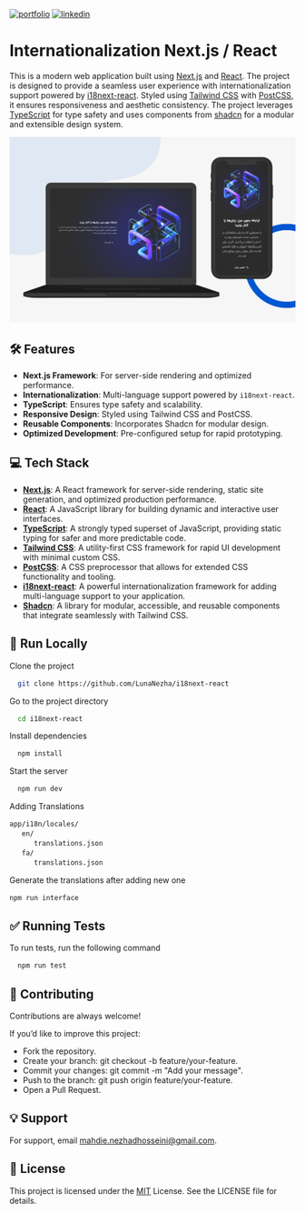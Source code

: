 [![portfolio](https://img.shields.io/badge/my_portfolio-000?style=for-the-badge&logo=ko-fi&logoColor=white)](https://lunanezha.com/)
[![linkedin](https://img.shields.io/badge/linkedin-0A66C2?style=for-the-badge&logo=linkedin&logoColor=white)](www.linkedin.com/in/luna-nezha/)

# **Internationalization Next.js / React**

This is a modern web application built using [Next.js](https://nextjs.org/) and [React](https://reactjs.org/). The project is designed to provide a seamless user experience with internationalization support powered by [i18next-react](https://react.i18next.com/). Styled using [Tailwind CSS](https://tailwindcss.com/) with [PostCSS](https://postcss.org/), it ensures responsiveness and aesthetic consistency. The project leverages [TypeScript](https://www.typescriptlang.org/) for type safety and uses components from [shadcn](https://shadcn.dev/) for a modular and extensible design system.

![App Screenshot](public/images/screenshot.png)

## 🛠 **Features**

- **Next.js Framework**: For server-side rendering and optimized performance.
- **Internationalization**: Multi-language support powered by `i18next-react`.
- **TypeScript**: Ensures type safety and scalability.
- **Responsive Design**: Styled using Tailwind CSS and PostCSS.
- **Reusable Components**: Incorporates Shadcn for modular design.
- **Optimized Development**: Pre-configured setup for rapid prototyping.

## **💻 Tech Stack**

- **[Next.js](https://nextjs.org/)**: A React framework for server-side rendering, static site generation, and optimized production performance.
- **[React](https://reactjs.org/)**: A JavaScript library for building dynamic and interactive user interfaces.
- **[TypeScript](https://www.typescriptlang.org/)**: A strongly typed superset of JavaScript, providing static typing for safer and more predictable code.
- **[Tailwind CSS](https://tailwindcss.com/)**: A utility-first CSS framework for rapid UI development with minimal custom CSS.
- **[PostCSS](https://postcss.org/)**: A CSS preprocessor that allows for extended CSS functionality and tooling.
- **[i18next-react](https://react.i18next.com/)**: A powerful internationalization framework for adding multi-language support to your application.
- **[Shadcn](https://shadcn.dev/)**: A library for modular, accessible, and reusable components that integrate seamlessly with Tailwind CSS.

## 🚀 **Run Locally**

Clone the project

```bash
  git clone https://github.com/LunaNezha/i18next-react
```

Go to the project directory

```bash
  cd i18next-react
```

Install dependencies

```bash
  npm install
```

Start the server

```bash
  npm run dev
```

Adding Translations

```bash
app/i18n/locales/
   en/
      translations.json
   fa/
      translations.json
```

Generate the translations after adding new one

```bash
npm run interface
```

## ✅ **Running Tests**

To run tests, run the following command

```bash
  npm run test
```

## 🤝 **Contributing**

Contributions are always welcome!

If you’d like to improve this project:

- Fork the repository.
- Create your branch: git checkout -b feature/your-feature.
- Commit your changes: git commit -m "Add your message".
- Push to the branch: git push origin feature/your-feature.
- Open a Pull Request.

## 💡 **Support**

For support, email mahdie.nezhadhosseini@gmail.com.

## 📝 **License**

This project is licensed under the
[MIT](https://choosealicense.com/licenses/mit/) License. See the LICENSE file for details.
